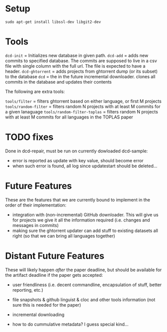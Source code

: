# Setup

    sudo apt-get install libssl-dev libgit2-dev


# Tools 

`dcd-init` = Initializes new database in given path. 
`dcd-add` = adds new commits to specified database. The commits are supposed to live in a csv file with single column with the full url. The file is expected to have a header. 
`dcd-ghtorrent` = adds projects from ghtorrent dump (or its subset) to the database
`dcd` = the in the future incremental downloader. clones all commits in the database and updates their contents

The following are extra tools:

`tools/filter` = filters ghtorrent based on either language, or first M projects
`tools/random-filter` = filters random N projects with at least M commits for a given lanaguage
`tools/random-filter-toplas` = filters random N projects with at least M commits for all languages in the TOPLAS paper

# TODO fixes

Done in dcd-repair, must be run on currently dowloaded dcd-sample: 

- error is reported as update with key value, should become error
- when such error is found, all log since updatestart should be deleted...


# Future Features

These are the features that we are currently bound to implement in the order of their implementation:

- integration with (non-incremental) GitHub downloader. This will give us for projects we give it all the information required (i.e. changes and messages in commits)
- making sure the ghtorrent updater can add stuff to existing datasets all right (so that we can bring all languages together)

# Distant Future Features

These will likely happen *after* the paper deadline, but should be available for the artifact deadline if the paper gets accepted:

- user friendliness (i.e. decent commandline, encapsulation of stuff, better reporting, etc.)
- file snapshots & github linguist & cloc and other tools information (not sure this is needed for the paper)
- incremental downloading

- how to do cummulative metadata? I guess special kind...